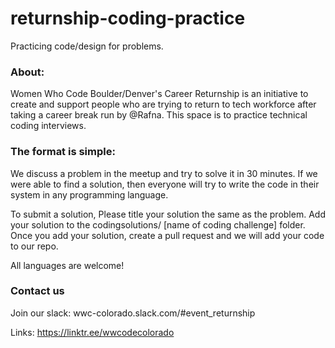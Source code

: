 # returnship-coding-practice
Practicing code/design for problems.

### About:

Women Who Code Boulder/Denver's Career Returnship is an initiative to create and support people who are trying to return to tech workforce after taking a career break run by @Rafna. This space is to practice technical coding interviews.

### The format is simple:

We discuss a problem in the meetup and try to solve it in 30 minutes. If we were able to find a solution, then everyone will try to write the code in their system in any programming language. 

To submit a solution, Please title your solution the same as the problem.
Add your solution to the codingsolutions/ [name of coding challenge] folder.
Once you add your solution, create a pull request and we will add your code to our repo. 

All languages are welcome! 

### Contact us

Join our slack: wwc-colorado.slack.com/#event_returnship

Links: https://linktr.ee/wwcodecolorado
